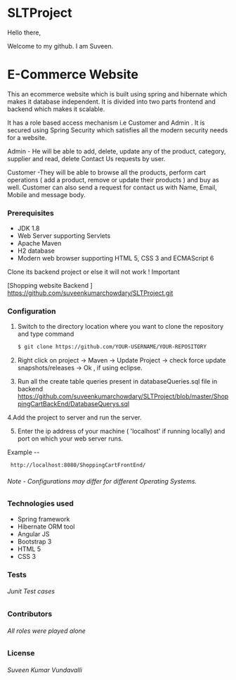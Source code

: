 # SLTProject
Hello there,

Welcome to my github. I am Suveen.

# E-Commerce Website
 This an ecommerce website which is built using spring and hibernate which makes it database independent. It is divided into two parts frontend and backend which makes it scalable.
 
 It has a role based access mechanism i.e Customer and Admin . It is secured using Spring Security which satisfies all the modern security needs for a website.
 
 Admin - He will be able to add, delete, update any of the product, category, supplier and read, delete Contact Us requests by user.
 
 Customer -They will be able to browse all the products, perform cart operations ( add a product, remove or update their products ) and buy as well. Customer can also send a request for contact us with Name, Email, Mobile and message body.
 
### Prerequisites
 - JDK 1.8
 - Web Server supporting Servlets
- Apache Maven
- H2 database
- Modern web browser supporting HTML 5, CSS 3 and ECMAScript 6


 Clone its backend project or else it will not work  ! Important

[Shopping website Backend ]    <https://github.com/suveenkumarchowdary/SLTProject.git>

### Configuration
1. Switch to the directory location where you want to clone the repository and type  command
    ```sh
    $ git clone https://github.com/YOUR-USERNAME/YOUR-REPOSITORY
    ```
    
2. Right click on project  -> Maven -> Update Project -> check force update snapshots/releases -> Ok  , if using eclipse.

3. Run all the create table queries present in databaseQueries.sql file in backend
<https://github.com/suveenkumarchowdary/SLTProject/blob/master/ShoppingCartBackEnd/DatabaseQuerys.sql>


4.Add the project to server and run the server.

5. Enter the ip address of your machine ( 'localhost' if running locally) and port on which your web server runs.

Example --
 ```sh
  http://localhost:8080/ShoppingCartFrontEnd/
```
###### Note - Configurations may differ for different Operating Systems.
### Technologies used 
- Spring framework
- Hibernate ORM tool
- Angular JS
- Bootstrap 3
- HTML 5
- CSS 3

### Tests
###### Junit Test cases

### Contributors
###### All roles were played alone 

### License
###### Suveen Kumar Vundavalli


